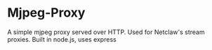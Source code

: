 # Mjpeg-Proxy
A simple mjpeg proxy served over HTTP. Used for Netclaw's stream proxies.
Built in node.js, uses express
